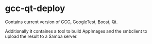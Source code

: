 # gcc-qt-deploy

Contains current version of GCC, GoogleTest, Boost, Qt.

Additionally it containes a tool to build AppImages and the smbclient to upload
the result to a Samba server.
